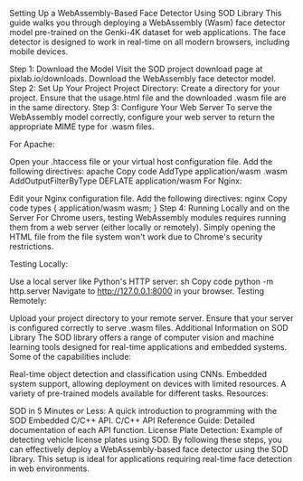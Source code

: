 
Setting Up a WebAssembly-Based Face Detector Using SOD Library
This guide walks you through deploying a WebAssembly (Wasm) face detector model pre-trained on the Genki-4K dataset for web applications. The face detector is designed to work in real-time on all modern browsers, including mobile devices.

Step 1: Download the Model
Visit the SOD project download page at pixlab.io/downloads.
Download the WebAssembly face detector model.
Step 2: Set Up Your Project
Project Directory:
Create a directory for your project. Ensure that the usage.html file and the downloaded .wasm file are in the same directory.
Step 3: Configure Your Web Server
To serve the WebAssembly model correctly, configure your web server to return the appropriate MIME type for .wasm files.

For Apache:

Open your .htaccess file or your virtual host configuration file.
Add the following directives:
apache
Copy code
AddType application/wasm .wasm
AddOutputFilterByType DEFLATE application/wasm
For Nginx:

Edit your Nginx configuration file.
Add the following directives:
nginx
Copy code
types {
    application/wasm wasm;
}
Step 4: Running Locally and on the Server
For Chrome users, testing WebAssembly modules requires running them from a web server (either locally or remotely). Simply opening the HTML file from the file system won't work due to Chrome's security restrictions.

Testing Locally:

Use a local server like Python's HTTP server:
sh
Copy code
python -m http.server
Navigate to http://127.0.0.1:8000 in your browser.
Testing Remotely:

Upload your project directory to your remote server.
Ensure that your server is configured correctly to serve .wasm files.
Additional Information on SOD Library
The SOD library offers a range of computer vision and machine learning tools designed for real-time applications and embedded systems. Some of the capabilities include:

Real-time object detection and classification using CNNs.
Embedded system support, allowing deployment on devices with limited resources.
A variety of pre-trained models available for different tasks.
Resources:

SOD in 5 Minutes or Less: A quick introduction to programming with the SOD Embedded C/C++ API.
C/C++ API Reference Guide: Detailed documentation of each API function.
License Plate Detection: Example of detecting vehicle license plates using SOD.
By following these steps, you can effectively deploy a WebAssembly-based face detector using the SOD library. This setup is ideal for applications requiring real-time face detection in web environments.
